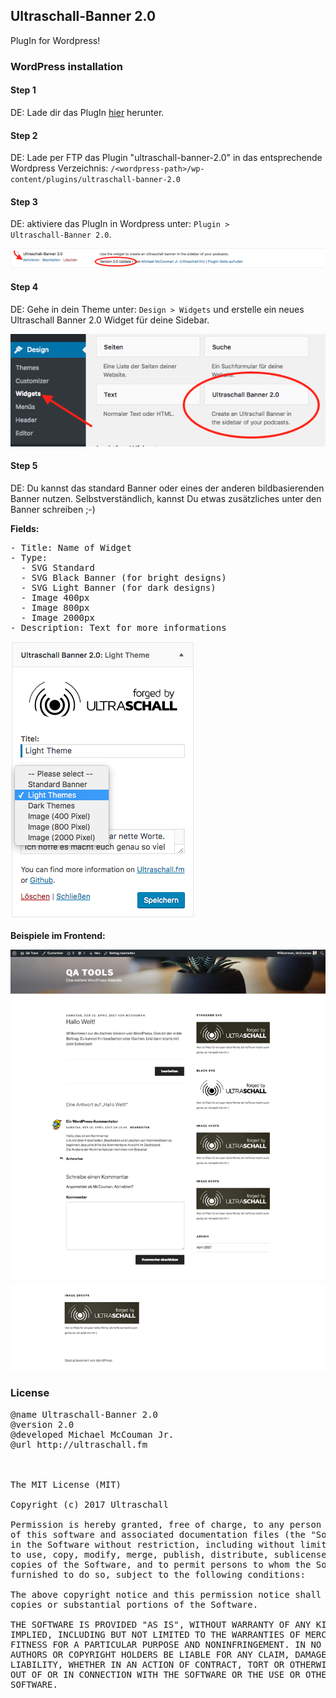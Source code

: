 
## Ultraschall-Banner 2.0
PlugIn for Wordpress!

### WordPress installation

#### Step 1
DE: Lade dir das PlugIn <a href="https://github.com/Ultraschall/Ultraschall-Banner/raw/master/plugins/ultraschall-banner-2.0.zip">hier</a> herunter.

#### Step 2
DE: Lade per FTP das Plugin "ultraschall-banner-2.0" in das entsprechende Wordpress Verzeichnis:
<code>/&lt;wordpress-path>/wp-content/plugins/ultraschall-banner-2.0</code>

#### Step 3
DE: aktiviere das PlugIn in Wordpress unter: <code>Plugin > Ultraschall-Banner 2.0</code>.

<img src="https://raw.githubusercontent.com/Ultraschall/Ultraschall-Banner/master/plugins/1-us_banner-wordpress.png">

#### Step 4
DE: Gehe in dein Theme unter: <code>Design > Widgets</code> und erstelle ein neues Ultraschall Banner 2.0 Widget für deine Sidebar.

<img src="https://raw.githubusercontent.com/Ultraschall/Ultraschall-Banner/master/plugins/2-us_banner-wordpress-widgets.png">


#### Step 5
DE: Du kannst das standard Banner oder eines der anderen bildbasierenden Banner nutzen. Selbstverständlich, kannst Du etwas  zusätzliches unter den Banner schreiben ;-)


**Fields:**

<pre>
- Title: Name of Widget
- Type:
  - SVG Standard
  - SVG Black Banner (for bright designs)
  - SVG Light Banner (for dark designs)
  - Image 400px
  - Image 800px
  - Image 2000px
- Description: Text for more informations
</pre>

<img src="https://raw.githubusercontent.com/Ultraschall/Ultraschall-Banner/master/plugins/3-us_banner-wordpress_widget.png">

**Beispiele im Frontend:**

<img src="https://raw.githubusercontent.com/Ultraschall/Ultraschall-Banner/master/plugins/4-us_banner_wordpress-frontend.png">


### License

<pre>
@name Ultraschall-Banner 2.0
@version 2.0
@developed Michael McCouman Jr.
@url http://ultraschall.fm



The MIT License (MIT)

Copyright (c) 2017 Ultraschall

Permission is hereby granted, free of charge, to any person obtaining a copy
of this software and associated documentation files (the "Software"), to deal
in the Software without restriction, including without limitation the rights
to use, copy, modify, merge, publish, distribute, sublicense, and/or sell
copies of the Software, and to permit persons to whom the Software is
furnished to do so, subject to the following conditions:

The above copyright notice and this permission notice shall be included in all
copies or substantial portions of the Software.

THE SOFTWARE IS PROVIDED "AS IS", WITHOUT WARRANTY OF ANY KIND, EXPRESS OR
IMPLIED, INCLUDING BUT NOT LIMITED TO THE WARRANTIES OF MERCHANTABILITY,
FITNESS FOR A PARTICULAR PURPOSE AND NONINFRINGEMENT. IN NO EVENT SHALL THE
AUTHORS OR COPYRIGHT HOLDERS BE LIABLE FOR ANY CLAIM, DAMAGES OR OTHER
LIABILITY, WHETHER IN AN ACTION OF CONTRACT, TORT OR OTHERWISE, ARISING FROM,
OUT OF OR IN CONNECTION WITH THE SOFTWARE OR THE USE OR OTHER DEALINGS IN THE
SOFTWARE.
</pre>
